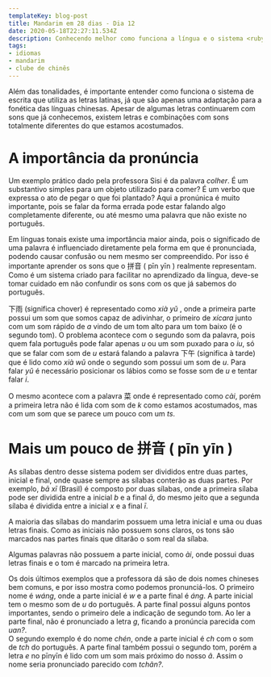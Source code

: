 ```yaml
---
templateKey: blog-post
title: Mandarim em 28 dias - Dia 12
date: 2020-05-18T22:27:11.534Z
description: Conhecendo melhor como funciona a língua e o sistema <ruby lang="ch">拼音</ruby> ( pīn yīn )
tags:
- idiomas
- mandarim
- clube de chinês
---
```

Além das tonalidades, é importante entender como funciona o sistema de escrita que utiliza as letras latinas, já que são apenas uma adaptação para a fonética das línguas chinesas. Apesar de algumas letras continuarem com sons que já conhecemos, existem letras e combinações com sons totalmente diferentes do que estamos acostumados.

# A importância da pronúncia
Um exemplo prático dado pela professora Sisi é da palavra *colher*. É um substantivo simples para um objeto utilizado para comer? É um verbo que expressa o ato de pegar o que foi plantado? Aqui a pronúnica é muito importante, pois se falar da forma errada pode estar falando algo completamente diferente, ou até mesmo uma palavra que não existe no português. 

Em línguas tonais existe uma importância maior ainda, pois o significado de uma palavra é influenciado diretamente pela forma em que é pronunciada, podendo causar confusão ou nem mesmo ser compreendido. Por isso é importante aprender os sons que o <ruby lang="ch">拼音</ruby> ( pīn yīn ) realmente representam. Como é um sistema criado para facilitar no aprendizado da língua, deve-se tomar cuidado em não confundir os sons com os que já sabemos do português.

<ruby lang="ch">下雨</ruby> (significa chover) é representado como *xià yǔ* , onde a primeira parte possui um som que somos capaz de adivinhar, o primeiro de *xícara* junto com um som rápido de *a* vindo de um tom alto para um tom baixo (é o segundo tom). O problema acontece com o segundo som da palavra, pois quem fala português pode falar apenas *u* ou um som puxado para o *iu*, só que se falar com som de *u* estará falando a palavra <ruby lang="ch">下午</ruby> (significa à tarde) que é lido como *xià wǔ* onde o segundo som possui um som de *u*. Para falar *yǔ* é necessário posicionar os lábios como se fosse som de *u* e tentar falar *i*.

O mesmo acontece com a palavra <ruby lang="ch">菜</ruby> onde é representado como *cài*, porém a primeira letra não é lida com som de *k* como estamos acostumados, mas com um som que se parece um pouco com um *ts*.

# Mais um pouco de <ruby lang="ch">拼音</ruby> ( pīn yīn )
As sílabas dentro desse sistema podem ser divididos entre duas partes, inicial e final, onde quase sempre as sílabas conterão as duas partes. Por exemplo, *bā xī* (Brasil) é composto por duas sílabas, onde a primeira sílaba pode ser dividida entre a inicial *b* e a final *ā*, do mesmo jeito que a segunda sílaba é dividida entre a inicial *x* e a final *ī*. 

A maioria das sílabas do mandarim possuem uma letra inicial e uma ou duas letras finais. Como as iniciais não possuem sons claros, os tons são marcados nas partes finais que ditarão o som real da sílaba. 

Algumas palavras não possuem a parte inicial, como *ài*, onde possui duas letras finais e o tom é marcado na primeira letra.

Os dois últimos exemplos que a professora dá são de dois nomes chineses bem comuns, e por isso mostra como podemos pronunciá-los. O primeiro nome é *wáng*, onde a parte inicial é *w* e a parte final é *áng*. A parte inicial tem o mesmo som de *u* do português. A parte final possui alguns pontos importantes, sendo o primeiro dele a indicação de segundo tom. Ao ler a parte final, não é pronunciado a letra *g*, ficando a pronúncia parecida com *uan?*.  
O segundo exemplo é do nome *chén*, onde a parte inicial é *ch* com o som de *tch* do português. A parte final também possui o segundo tom, porém a letra *e* no pīnyīn é lido com um som mais próximo do nosso *ã*. Assim o nome seria pronunciado parecido com *tchãn?*.